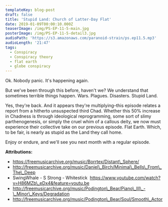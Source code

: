 ```yaml
---
templateKey: blog-post
draft: false
title: 'Stupid Land: Church of Latter-Day Flat'
date: 2019-01-09T00:00:10.000Z
teaserImage: /img/PS-EP-11-5-main.jpg
posterImage: /img/PS-EP-11-5-detail3.jpg
audioPath: 'https://s3.amazonaws.com/paranoid-strain/ps.ep11.5.mp3'
audioLength: '21:47'
tags:
  - Conspiracy
  - Conspiracy theory
  - flat earth
  - globe conspiracy
---
```


Ok. Nobody panic. It's happening again.

But we've been through this before, haven't we? We understand that sometimes terrible things happen. Wars. Plagues. Disasters. Stupid Land.

Yes, they're back. And it appears they're multiplying–this episode relates a report from a hitherto unsuspected third Chad. Whether this 50% increase in Chadness is through ideological reprogramming, some sort of slimy parthenogenesis, or simply the cruel whim of a callous deity, we now must experience their collective take on our previous episode. Flat Earth. Which, to be fair, is nearly as stupid as the Land they call home.

Enjoy or endure, and we'll see you next month with a regular episode.

**Attributions:**

* https://freemusicarchive.org/music/Borrtex/Distant\_Sphere/
* http://freemusicarchive.org/music/Daniel\_Birch/Minimal\_Bells\_From\_The\_Deep
* SwingWhale - S Strong - Whitestick &nbsp;https://www.youtube.com/watch?v=H86MZb\_eDx4&feature=youtu.be
* http://freemusicarchive.org/music/Podington\_Bear/Piano\_III\_-\_Minor\_Keys/Degradation
* http://freemusicarchive.org/music/Podington\_Bear/Soul/Smooth\_Actor